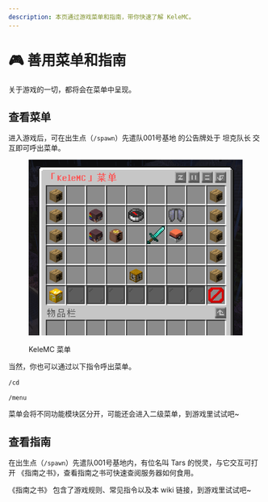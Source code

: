 ```yaml
---
description: 本页通过游戏菜单和指南，带你快速了解 KeleMC。
---
```


# 🎮 善用菜单和指南

关于游戏的一切，都将会在菜单中呈现。

## 查看菜单

进入游戏后，可在出生点（`/spawn`）先遣队001号基地 的公告牌处于 坦克队长 交互即可呼出菜单。

<figure><img src="../.gitbook/assets/image (3).png" alt=""><figcaption><p>KeleMC 菜单</p></figcaption></figure>

当然，你也可以通过以下指令呼出菜单。

```
/cd
```

```
/menu
```

菜单会将不同功能模块区分开，可能还会进入二级菜单，到游戏里试试吧\~

## 查看指南

在出生点（`/spawn`）先遣队001号基地内，有位名叫 Tars 的悦灵，与它交互可打开 《指南之书》，查看指南之书可快速查阅服务器如何食用。

《指南之书》 包含了游戏规则、常见指令以及本 wiki 链接，到游戏里试试吧\~

